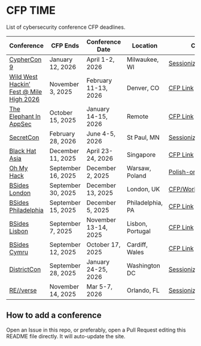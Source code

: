 # CFP TIME

List of cybersecurity conference CFP deadlines.

| Conference | CFP Ends | Conference Date | Location | CFP Link |
| ---------- | -------- | --------------- | -------- | -------- |
| [CypherCon 9](https://cyphercon.com/) | January 12, 2026 | April 1-2, 2026 | Milwaukee, WI | [Sessionize](https://sessionize.com/cyphercon-9-2026) |
| [Wild West Hackin’ Fest @ Mile High 2026](https://wildwesthackinfest.com/wild-west-hackin-fest-mile-high-2026/) | November 3, 2025 | February 11-13, 2026 | Denver, CO | [CFP Link](https://forms.monday.com/forms/5d241d1d2c2dd2a866fdadbe47b88707?r=use1) |
| [The Elephant In AppSec](https://www.theelephantinappsec.com/) | October 15, 2025 | January 14-15, 2026 | Remote | [CFP Link](https://yr17lg1xip3.typeform.com/to/PFe2GbM4) |
| [SecretCon](https://www.secretcon.com/) | February 28, 2026 | June 4-5, 2026 | St Paul, MN | [Sessionize](https://sessionize.com/secretcon) | 
| [Black Hat Asia](https://www.blackhat.com/) | December 11, 2025 | April 23-24, 2026 | Singapore | [CFP Link](https://www.blackhat.com/call-for-papers.html) |
| [Oh My Hack](https://omhconf.pl/) | September 16, 2025 | December 2, 2025 | Warsaw, Poland | [Polish-only CFP](https://omhconf.pl/cfp-2025/) |
| [BSides London](https://bsides.london/) | September 30, 2025 | December 13, 2025 | London, UK | [CFP/Workshops/Rookies](https://cfp.bsides.london/bsides-london-2025/cfp) |
| [BSides Philadelphia](https://bsidesphilly.org/) | September 15, 2025 | December 5, 2025 | Philadelphia, PA | [CFP Link](https://bsidesphilly.org/call-for-papers) |
| [BSides Lisbon](https://bsideslisbon.org/) | September 7, 2025 | November 13-14, 2025 | Lisbon, Portugal | [CFP Link](https://cfp.bsideslisbon.org/bsideslisbon2025/cfp) |
| [BSides Cymru](https://www.bsides.cymru/) | September 12, 2025 | October 17, 2025 | Cardiff, Wales | [CFP Link](https://pretalx.com/bsides-cymru-2025/cfp) |
| [DistrictCon](https://www.districtcon.org/) | September 28, 2025 | January 24-25, 2026 | Washington DC | [Sessionize](https://sessionize.com/districtcon) |
| [RE//verse](https://re-verse.io/) | November 14, 2025 | Mar 5-7, 2026 | Orlando, FL | [Sessionize](https://sessionize.com/reverse-2026) |


## How to add a conference

Open an Issue in this repo, or preferably, open a Pull Request editing this README file directly. It will auto-update the site.

